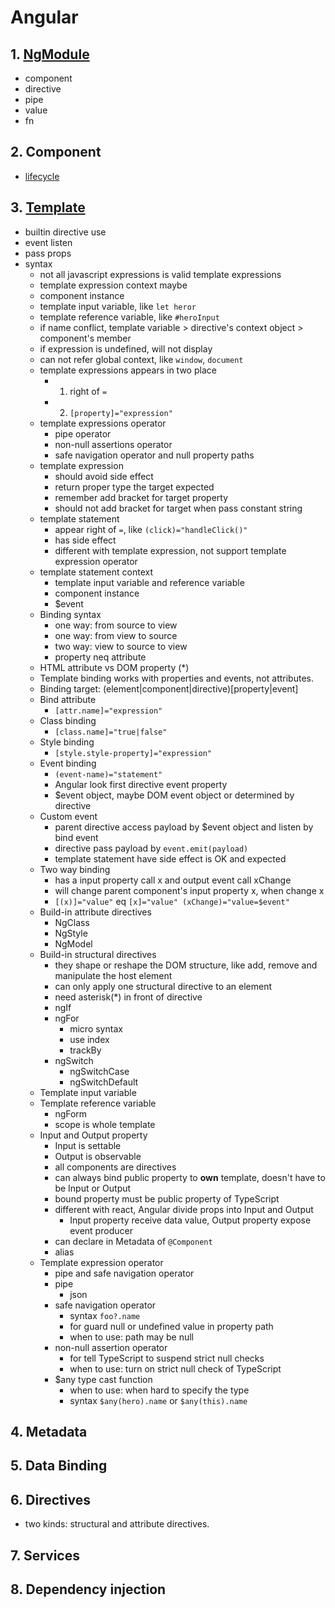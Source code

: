 # Angular

## 1. [NgModule](https://angular.io/guide/ngmodules)
- component
- directive
- pipe
- value
- fn

## 2. Component
- [lifecycle](https://angular.io/guide/lifecycle-hooks)

## 3. [Template](https://angular.io/guide/template-syntax)
- builtin directive use
- event listen
- pass props
- syntax
  - not all javascript expressions is valid template expressions
  - template expression context maybe
   - component instance
   - template input variable, like `let heror`
   - template reference variable, like `#heroInput`
   - if name conflict, template variable > directive's context object > component's member
   - if expression is undefined, will not display
   - can not refer global context, like `window`, `document`
  - template expressions appears in two place
    - 1. right of `=`
    - 2. `[property]="expression"`
  - template expressions operator
    - pipe operator
    - non-null assertions operator
    - safe navigation operator and null property paths
  - template expression
    - should avoid side effect
    - return proper type the target expected
    - remember add bracket for target property
    - should not add bracket for target when pass constant string
  - template statement
    - appear right of `=`, like `(click)="handleClick()"`
    - has side effect
    - different with template expression, not support template expression operator
  - template statement context
    - template input variable and reference variable
    - component instance
    - $event
  - Binding syntax
    - one way: from source to view
    - one way: from view to source
    - two way: view to source to view
    - property neq attribute
  - HTML attribute vs DOM property (*)
  - Template binding works with properties and events, not attributes.
  - Binding target: (element|component|directive)[property|event]
  - Bind attribute
    - `[attr.name]="expression"`
  - Class binding
    - `[class.name]="true|false"`
  - Style binding
    - `[style.style-property]="expression"`
  - Event binding
    - `(event-name)="statement"`
    - Angular look first directive event property
    - $event object, maybe DOM event object or determined by directive
  - Custom event
    - parent directive access payload by $event object and listen by bind event
    - directive pass payload by `event.emit(payload)`
    - template statement have side effect is OK and expected
  - Two way binding
    - has a input property call x and output event call xChange
    - will change parent component's input property x, when change x
    - `[(x)]="value"` eq `[x]="value" (xChange)="value=$event"`
  - Build-in attribute directives
    - NgClass
    - NgStyle
    - NgModel
  - Build-in structural directives
    - they shape or reshape the DOM structure, like add, remove and manipulate the host element
    - can only apply one structural directive to an element
    - need asterisk(*) in front of directive
    - ngIf
    - ngFor
      - micro syntax
      - use index
      - trackBy
    - ngSwitch
      - ngSwitchCase
      - ngSwitchDefault
  - Template input variable
  - Template reference variable
    - ngForm
    - scope is whole template
  - Input and Output property
    - Input is settable
    - Output is observable
    - all components are directives
    - can always bind public property to **own** template, doesn't have to be Input or Output
    - bound property must be public property of TypeScript
    - different with react, Angular divide props into Input and Output
      - Input property receive data value, Output property expose event producer
    - can declare in Metadata of `@Component`
    - alias
  - Template expression operator
    - pipe and safe navigation operator
    - pipe
      - json
    - safe navigation operator
      - syntax `foo?.name`
      - for guard null or undefined value in property path
      - when to use: path may be null
    - non-null assertion operator
      - for tell TypeScript to suspend strict null checks
      - when to use: turn on strict null check of TypeScript
    - $any type cast function
      - when to use: when hard to specify the type
      - syntax `$any(hero).name` or `$any(this).name`

## 4. Metadata

## 5. Data Binding

## 6. Directives
- two kinds: structural and attribute directives.

## 7. Services

## 8. Dependency injection